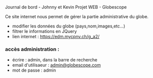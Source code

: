 Journal de bord - Johnny et Kevin
Projet WEB - Globescope

Ce site internet nous permet de gérer la partie administrative du globe.
- modifier les données du globe (pays,nom,images,etc...)
- filtrer le informations en JQuery
- lien internet : https://edm.mycpnv.ch/g_a2/
### accès administration :
- écrire : admin, dans la barre de recherche
- email d'utilisaeur : admin@globescope.com
- mot de passe : admin
